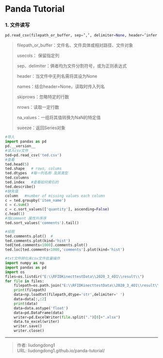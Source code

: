 # Panda Tutorial


### 1. 文件读写

```python
pd.read_csv(filepath_or_buffer, sep=’,’, delimiter=None, header=’infer’, names=None, index_col=None, usecols=None, squeeze=False, converters=None, true_values=None, false_values=None, skiprows=None, nrows=None, na_values=None)
```

> filepath_or_buffer：文件名、文件具体或相对路径、文件对象
>
> usecols： 保留指定列
>
> sep、delimiter：俩者均为文件分割符号，或为正则表达式
>
> header：当文件中无列名需将其设为None
>
> names：结合header=None，读取时传入列名
>
> skiprows：忽略特定的行数
>
> nrows：读取一定行数
>
> na_values：一组将其值转换为NaN的特定值
>
> sueeze：返回Series对象

```python
#导入
import pandas as pd
pd.__version__
#读入csv文件
ted=pd.read_csv('ted.csv')
#查看
ted.head(5)
ted.shape   # rows, colums
ted.dtypes  #每一列名称 及其类型
ted.columns
ted.index   #查看如何索引的
ted.describe()
#缺失值
column   #number of missing values each column
c = ted.groupby('item_name')
c = c.sum()
c = c.sort_values(['quantity'], ascending=False)
c.head(1)
#按comment 属性升序序
ted.sort_values('comments').tail()

#绘图
ted.comments.plot()  #
ted.comments.plot(kind='hist')
ted[ted.comments<1000].comments.plot()
ted.loc[ted.comments<1000,'comments'].plot(kind='hist')
```

```python
#txt文件转化未csv文件批量操作
import numpy as np
import pandas as pd
import os
files=os.listdir("E:\\RFIDKinecttestData\\2020_3_4O1\\result\\")
for file in files:
    filepath=os.path.join("E:\\RFIDKinecttestData\\2020_3_4O1\\result\\",file)
    print(filepath)
    data=np.loadtxt(filepath,dtype='str',delimiter=' ')
    data=data[:,:2]
    print(data)
    data=data.astype('float')
    data=pd.DataFrame(data)
    writer=pd.ExcelWriter(file.split(".")[0]+".xlsx")
    data.to_excel(writer)
    writer.save()
    writer.close()
```



---

> 作者: liudongdong1  
> URL: liudongdong1.github.io/panda-tutorial/  

